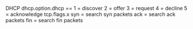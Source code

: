 DHCP
	dhcp.option.dhcp ==
		1 = discover
		2 = offer
		3 = request
		4 = decline
		5 = acknowledge
tcp.flags.x
	syn = search syn packets
	ack = search ack packets
	fin = search fin packets